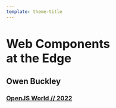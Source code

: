 ```yaml
---
template: theme-title
---
```


<style>
  h1 {
    color: var(--color-text-light);
    font-size: 2rem!important;
  }
</style>

# Web Components </br> at the Edge

## Owen Buckley

### [OpenJS World // 2022](https://events.linuxfoundation.org/openjs-world/)